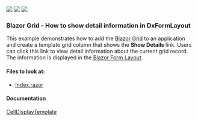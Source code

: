 <!-- default badges list -->
![](https://img.shields.io/endpoint?url=https://codecentral.devexpress.com/api/v1/VersionRange/198059517/22.1.4%2B)
[![](https://img.shields.io/badge/Open_in_DevExpress_Support_Center-FF7200?style=flat-square&logo=DevExpress&logoColor=white)](https://supportcenter.devexpress.com/ticket/details/T802161)
[![](https://img.shields.io/badge/📖_How_to_use_DevExpress_Examples-e9f6fc?style=flat-square)](https://docs.devexpress.com/GeneralInformation/403183)
<!-- default badges end -->

### Blazor Grid - How to show detail information in DxFormLayout


This example demonstrates how to add the [Blazor Grid](https://docs.devexpress.com/Blazor/403143/grid) to an application and create a template grid column that shows the **Show Details** link. Users can click this link to view detail information about the current grid record. The information is displayed in the [Blazor Form Layout](https://docs.devexpress.com/Blazor/DevExpress.Blazor.DxFormLayout).

<!-- default file list -->
#### Files to look at:

* [Index.razor](./CS/GridShowDetailInformation/Pages/Index.razor)
<!-- default file list end -->

#### Documentation

[CellDisplayTemplate](https://docs.devexpress.com/Blazor/DevExpress.Blazor.DxGridDataColumn.CellDisplayTemplate)
